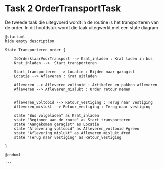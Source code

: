 # Task 2 OrderTransportTask
De tweede taak die uitegvoerd wordt in de routine is het transporteren van de order. In dit hoofdstuk wordt die taak uitegwerkt met een state diagram

```plantuml
@startuml
hide empty description

State Transporteren_order {

    IsOrderklaarVoorTransport --> Krat_inladen : Krat laden in bus
    Krat_inladen -->  Start_transporteren  

    Start_transporteren --> Locatie : Rijden naar garagist
    Locatie --> Afleveren : Krat uitladen

    Afleveren --> Afleveren_voltooid : Artikelen en pakbon afleveren
    Afleveren --> Afleveren_mislukt : Order retour nemen


    Afleveren_voltooid --> Retour_vestiging : Terug naar vestiging
    Afleveren_mislukt --> Retour_vestiging : Terug naar vestiging

    state "Bus volgeladen" as Krat_inladen 
    state "Beginnen aan de route" as Start_transporteren
    state "Aangekomen garagist" as Locatie
    state "Aflevering voltooid" as Afleveren_voltooid #green
    state "Aflevering mislukt" as Afleveren_mislukt #red
    state "Terug naar vestiging" as Retour_vestiging

}

@enduml

'''